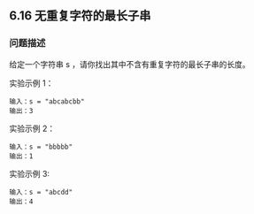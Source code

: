 ## 6.16 无重复字符的最长子串

### 问题描述
给定一个字符串 s ，请你找出其中不含有重复字符的最长子串的长度。

实验示例 1：
```
输入：s = "abcabcbb"
输出：3
```
实验示例 2：
```
输入：s = "bbbbb"
输出：1
```

实验示例 3:
```
输入：s = "abcdd"
输出：4
```

